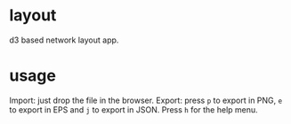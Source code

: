 # layout
d3 based network layout app.


# usage
Import: just drop the file in the browser.
Export: press `p` to export in PNG, `e` to export in EPS and `j` to export in JSON.
Press `h` for the help menu.